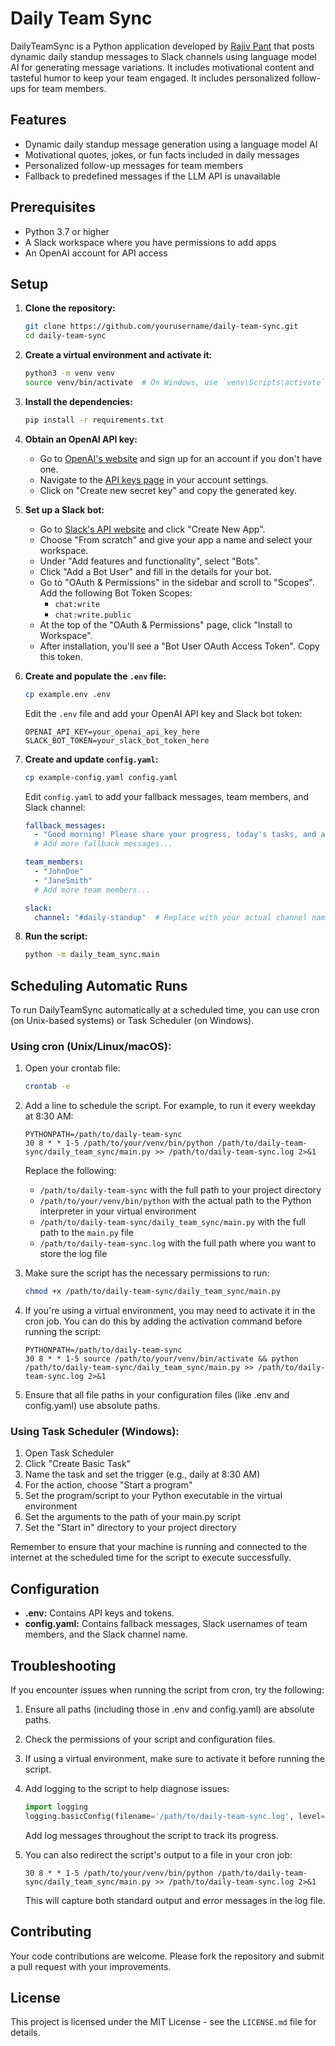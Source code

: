 # Daily Team Sync

DailyTeamSync is a Python application developed by [Rajiv Pant](https://rajiv.com/) that posts dynamic daily standup messages to Slack channels using language model AI for generating message variations. It includes motivational content and tasteful humor to keep your team engaged. It includes personalized follow-ups for team members.

## Features
- Dynamic daily standup message generation using a language model AI
- Motivational quotes, jokes, or fun facts included in daily messages
- Personalized follow-up messages for team members
- Fallback to predefined messages if the LLM API is unavailable

## Prerequisites
- Python 3.7 or higher
- A Slack workspace where you have permissions to add apps
- An OpenAI account for API access

## Setup
1. **Clone the repository:**
   ```sh
   git clone https://github.com/yourusername/daily-team-sync.git
   cd daily-team-sync
   ```

2. **Create a virtual environment and activate it:**
   ```sh
   python3 -m venv venv
   source venv/bin/activate  # On Windows, use `venv\Scripts\activate`
   ```

3. **Install the dependencies:**
   ```sh
   pip install -r requirements.txt
   ```

4. **Obtain an OpenAI API key:**
   - Go to [OpenAI's website](https://openai.com/) and sign up for an account if you don't have one.
   - Navigate to the [API keys page](https://platform.openai.com/account/api-keys) in your account settings.
   - Click on "Create new secret key" and copy the generated key.

5. **Set up a Slack bot:**
   - Go to [Slack's API website](https://api.slack.com/apps) and click "Create New App".
   - Choose "From scratch" and give your app a name and select your workspace.
   - Under "Add features and functionality", select "Bots".
   - Click "Add a Bot User" and fill in the details for your bot.
   - Go to "OAuth & Permissions" in the sidebar and scroll to "Scopes". Add the following Bot Token Scopes:
     - `chat:write`
     - `chat:write.public`
   - At the top of the "OAuth & Permissions" page, click "Install to Workspace".
   - After installation, you'll see a "Bot User OAuth Access Token". Copy this token.

6. **Create and populate the `.env` file:**
   ```sh
   cp example.env .env
   ```
   Edit the `.env` file and add your OpenAI API key and Slack bot token:
   ```
   OPENAI_API_KEY=your_openai_api_key_here
   SLACK_BOT_TOKEN=your_slack_bot_token_here
   ```

7. **Create and update `config.yaml`:**
   ```sh
   cp example-config.yaml config.yaml
   ```
   Edit `config.yaml` to add your fallback messages, team members, and Slack channel:
   ```yaml
   fallback_messages:
     - "Good morning! Please share your progress, today's tasks, and any hurdles you're facing."
     # Add more fallback messages...

   team_members:
     - "JohnDoe"
     - "JaneSmith"
     # Add more team members...

   slack:
     channel: "#daily-standup"  # Replace with your actual channel name
   ```

8. **Run the script:**
   ```sh
   python -m daily_team_sync.main
   ```

## Scheduling Automatic Runs

To run DailyTeamSync automatically at a scheduled time, you can use cron (on Unix-based systems) or Task Scheduler (on Windows).

### Using cron (Unix/Linux/macOS):

1. Open your crontab file:
   ```sh
   crontab -e
   ```

2. Add a line to schedule the script. For example, to run it every weekday at 8:30 AM:
   ```
   PYTHONPATH=/path/to/daily-team-sync
   30 8 * * 1-5 /path/to/your/venv/bin/python /path/to/daily-team-sync/daily_team_sync/main.py >> /path/to/daily-team-sync.log 2>&1
   ```

   Replace the following:
   - `/path/to/daily-team-sync` with the full path to your project directory
   - `/path/to/your/venv/bin/python` with the actual path to the Python interpreter in your virtual environment
   - `/path/to/daily-team-sync/daily_team_sync/main.py` with the full path to the `main.py` file
   - `/path/to/daily-team-sync.log` with the full path where you want to store the log file

3. Make sure the script has the necessary permissions to run:
   ```sh
   chmod +x /path/to/daily-team-sync/daily_team_sync/main.py
   ```

4. If you're using a virtual environment, you may need to activate it in the cron job. You can do this by adding the activation command before running the script:
   ```
   PYTHONPATH=/path/to/daily-team-sync
   30 8 * * 1-5 source /path/to/your/venv/bin/activate && python /path/to/daily-team-sync/daily_team_sync/main.py >> /path/to/daily-team-sync.log 2>&1
   ```

5. Ensure that all file paths in your configuration files (like .env and config.yaml) use absolute paths.

### Using Task Scheduler (Windows):

1. Open Task Scheduler
2. Click "Create Basic Task"
3. Name the task and set the trigger (e.g., daily at 8:30 AM)
4. For the action, choose "Start a program"
5. Set the program/script to your Python executable in the virtual environment
6. Set the arguments to the path of your main.py script
7. Set the "Start in" directory to your project directory

Remember to ensure that your machine is running and connected to the internet at the scheduled time for the script to execute successfully.

## Configuration
- **.env:** Contains API keys and tokens.
- **config.yaml:** Contains fallback messages, Slack usernames of team members, and the Slack channel name.

## Troubleshooting

If you encounter issues when running the script from cron, try the following:

1. Ensure all paths (including those in .env and config.yaml) are absolute paths.
2. Check the permissions of your script and configuration files.
3. If using a virtual environment, make sure to activate it before running the script.
4. Add logging to the script to help diagnose issues:

   ```python
   import logging
   logging.basicConfig(filename='/path/to/daily-team-sync.log', level=logging.DEBUG)
   ```

   Add log messages throughout the script to track its progress.

5. You can also redirect the script's output to a file in your cron job:
   ```
   30 8 * * 1-5 /path/to/your/venv/bin/python /path/to/daily-team-sync/daily_team_sync/main.py >> /path/to/daily-team-sync.log 2>&1
   ```

   This will capture both standard output and error messages in the log file.

## Contributing
Your code contributions are welcome. Please fork the repository and submit a pull request with your improvements.

## License
This project is licensed under the MIT License - see the `LICENSE.md` file for details.
